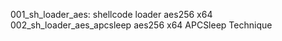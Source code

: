 

001_sh_loader_aes: shellcode loader aes256 x64
002_sh_loader_aes_apcsleep aes256 x64 APCSleep Technique
